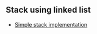 
## Stack using linked list
* [Simple stack implementation](https://codereview.stackexchange.com/questions/12155/simple-stack-implementation/230839#230839)
